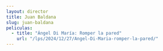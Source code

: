 ```yaml
---
layout: director
title: Juan Baldana
slug: juan-baldana
peliculas:
  - title: "Ángel Di María: Romper la pared"
    url: "/lps/2024/12/27/Angel-Di-Maria-romper-la-pared/"
---
```

